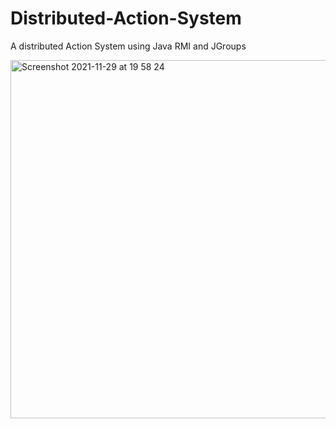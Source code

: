 # Distributed-Action-System
A distributed Action System using Java RMI and JGroups 


<img width="573" alt="Screenshot 2021-11-29 at 19 58 24" src="https://user-images.githubusercontent.com/61750390/158038085-4d8649cb-a2c3-4a82-8517-a891ebec4fc6.png">

